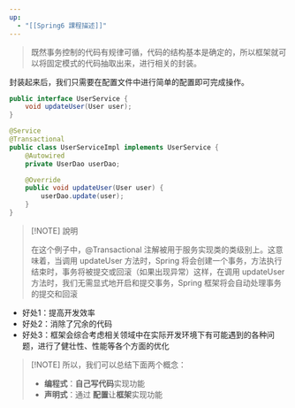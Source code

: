 ```yaml
---
up:
  - "[[Spring6 課程描述]]"
---
```

> 既然事务控制的代码有规律可循，代码的结构基本是确定的，所以框架就可以将固定模式的代码抽取出来，进行相关的封装。

封装起来后，我们只需要在配置文件中进行简单的配置即可完成操作。

```java
public interface UserService {
    void updateUser(User user);
}

@Service
@Transactional
public class UserServiceImpl implements UserService {
    @Autowired
    private UserDao userDao;

    @Override
    public void updateUser(User user) {
        userDao.update(user);
    }
}
```

> [!NOTE] 說明
> 
> 在这个例子中，@Transactional 注解被用于服务实现类的类级别上。这意味着，当调用 updateUser 方法时，Spring 将会创建一个事务，方法执行结束时，事务将被提交或回滚（如果出现异常）这样，在调用 updateUser 方法时，我们无需显式地开启和提交事务，Spring 框架将会自动处理事务的提交和回滚

- 好处1：提高开发效率
- 好处2：消除了冗余的代码
- 好处3：框架会综合考虑相关领域中在实际开发环境下有可能遇到的各种问题，进行了健壮性、性能等各个方面的优化

> [!NOTE] 所以，我们可以总结下面两个概念：
> 
> - **编程式**：**自己写代码**实现功能
> - **声明式**：通过 **配置**让**框架**实现功能